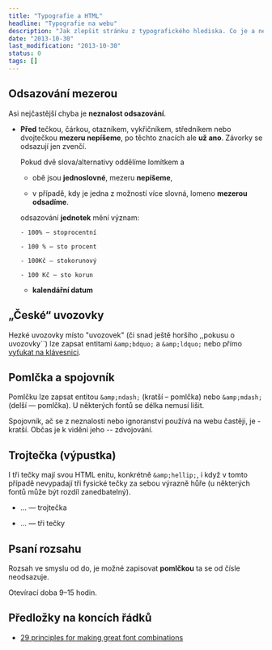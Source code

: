 ```yaml
---
title: "Typografie a HTML"
headline: "Typografie na webu"
description: "Jak zlepšit stránku z typografického hlediska. Co je a není možné."
date: "2013-10-30"
last_modification: "2013-10-30"
status: 0
tags: []
---
```


## Odsazování mezerou

Asi nejčastější chyba je **neznalost odsazování**. 
- **Před** tečkou, čárkou, otazníkem, vykřičníkem, středníkem nebo dvojtečkou **mezeru nepíšeme**, po těchto znacích ale **už ano**. Závorky se odsazují jen zvenčí.

  Pokud dvě slova/alternativy oddělíme lomítkem a
  
    - obě jsou **jednoslovné**, mezeru **nepíšeme**,

    - v případě, kdy je jedna z možností více slovná, lomeno **mezerou odsadíme**.

  odsazování **jednotek** mění význam:
    
      - 100% — stoprocentní

      - 100 % — sto procent

      - 100Kč — stokorunový

      - 100 Kč — sto korun

  - **kalendářní datum**

## „České“ uvozovky

Hezké uvozovky místo "uvozovek" (či snad ještě horšího ,,pokusu o uvozovky``) lze zapsat entitami `&amp;bdquo;` a `&amp;ldquo;` nebo přímo [vyťukat na klávesnici](/ceska-klavesnice#kody).

## Pomlčka a spojovník

Pomlčku lze zapsat entitou `&amp;ndash;` (kratší – pomlčka) nebo `&amp;mdash;` (delší — pomlčka). U některých fontů se délka nemusí lišit.

Spojovník, ač se z neznalosti nebo ignoranství používá na webu častěji, je - kratší. Občas je k vidění jeho -- zdvojování.

## Trojtečka (výpustka)

I tři tečky mají svou HTML enitu, konkrétně `&amp;hellip;`, i když v tomto případě nevypadají tři fysické tečky za sebou výrazně hůře (u některých fontů může být rozdíl zanedbatelný).

  - … — trojtečka

  - ... — tři tečky

## Psaní rozsahu

Rozsah ve smyslu od do, je možné zapisovat **pomlčkou** ta se od čísle neodsazuje.

  Otevírací doba 9–15 hodin.

## Předložky na koncích řádků

  - [29 principles for making great font combinations](http://bonfx.com/29-principles-for-making-great-font-combinations/)